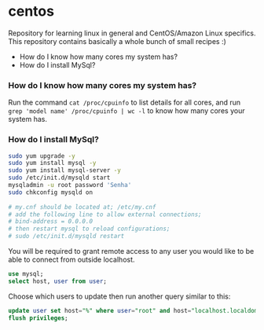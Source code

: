 # centos
Repository for learning linux in general and CentOS/Amazon Linux specifics. This repository contains basically a whole bunch of small recipes :)

 - How do I know how many cores my system has?
 - How do I install MySql?

### How do I know how many cores my system has?

Run the command `cat /proc/cpuinfo` to list details for all cores, and run `grep 'model name' /proc/cpuinfo | wc -l` to know how many cores your system has.

### How do I install MySql?

```bash
sudo yum upgrade -y
sudo yum install mysql -y
sudo yum install mysql-server -y
sudo /etc/init.d/mysqld start
mysqladmin -u root password 'Senha'
sudo chkconfig mysqld on
 
# my.cnf should be located at; /etc/my.cnf
# add the following line to allow external connections; 
# bind-address = 0.0.0.0
# then restart mysql to reload configurations; 
# sudo /etc/init.d/mysqld restart
```

You will be required to grant remote access to any user you would like to be able to connect from outside localhost.

```sql
use mysql;
select host, user from user;
```

Choose which users to update then run another query similar to this:

```sql
update user set host="%" where user="root" and host="localhost.localdomain";
flush privileges;
```

